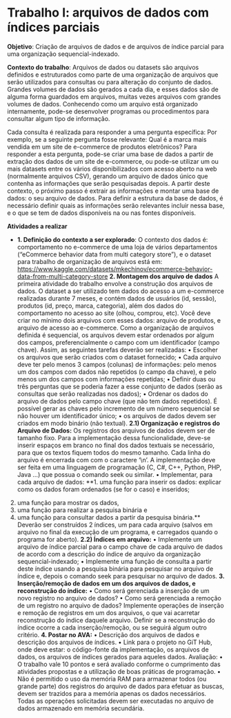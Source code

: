 # Trabalho I: arquivos de dados com índices parciais

**Objetivo**: Criação de arquivos de dados e de arquivos de índice parcial para uma organização
sequencial-indexado.

**Contexto do trabalho**:
Arquivos de dados ou datasets são arquivos definidos e estruturados como parte de uma
organização de arquivos que serão utilizados para consultas ou para alteração do conjunto de
dados. Grandes volumes de dados são gerados a cada dia, e esses dados são de alguma forma
guardados em arquivos, muitas vezes arquivos com grandes volumes de dados.
Conhecendo como um arquivo está organizado internamente, pode-se desenvolver programas ou
procedimentos para consultar algum tipo de informação. 

Cada consulta é realizada para responder a uma pergunta específica:
Por exemplo, se a seguinte pergunta fosse relevante: Qual é a marca mais vendida em
um site de e-commerce de produtos eletrônicos? Para responder a esta pergunta, pode-se criar
uma base de dados a partir de extração dos dados de um site de e-commerce, ou pode-se utilizar
um ou mais datasets entre os vários disponibilizados com acesso aberto na web (normalmente
arquivos CSV), gerando um arquivo de dados único que contenha as informações que serão
pesquisadas depois.
A partir deste contexto, o próximo passo é extrair as informações e montar uma base de dados: o
seu arquivo de dados. Para definir a estrutura da base de dados, é necessário definir quais as
informações serão relevantes incluir nessa base, e o que se tem de dados disponíveis na ou nas
fontes disponíveis.


**Atividades a realizar**
- **1. Definição do contexto a ser explorado**:
O contexto dos dados é: comportamento no e-commerce de uma loja de vários
departamentos (“eCommerce behavior data from multi category store”), e o dataset para trabalho
de organização de arquivos está em:
https://www.kaggle.com/datasets/mkechinov/ecommerce-behavior-data-from-multi-category-store
**2. Montagem dos arquivo de dados**
A primeira atividade do trabalho envolve a construção dos arquivos de dados. O dataset a ser
utilizado tem dados do acesso a um e-commerce realizadas durante 7 meses, e contém dados de
usuários (id, sessão), produtos (id, preço, marca, categoria), além dos dados do comportamento
no acesso ao site (olhou, comprou, etc). Você deve criar no mínimo dois arquivos com esses
dados: arquivo de produtos, e arquivo de acesso ao e-commerce.
Como a organização de arquivos definida é sequencial, os arquivos devem estar ordenados por
algum dos campos, preferencialmente o campo com um identificador (campo chave). Assim, as
seguintes tarefas deverão ser realizadas:
• Escolher os arquivos que serão criados com o dataset fornecido;
• Cada arquivo deve ter pelo menos 3 campos (colunas) de informações: pelo menos um
dos campos com dados não repetidos (o campo da chave), e pelo menos um dos campos
com informações repetidas;
• Definir duas ou três perguntas que se poderia fazer a esse conjunto de dados (serão as
consultas que serão realizadas nos dados);
• Ordenar os dados do arquivo de dados pelo campo chave (que não tem dados repetidos).
É possível gerar as chaves pelo incremento de um número sequencial se não houver um
identificador único;
• os arquivos de dados devem ser criados em modo binário (não textual).
**2.1) Organização e registros do Arquivo de Dados:**
Os registros dos arquivos de dados devem ser de tamanho fixo. Para a implementação dessa
funcionalidade, deve-se inserir espaços em branco no final dos dados textuais se necessário, para
que os textos fiquem todos do mesmo tamanho.
Cada linha do arquivo é encerrada com com o caractere ‘\n’. A implementação deve ser feita em
uma linguagem de programação (C, C#, C++, Python, PHP, Java ...) que possua o comando seek
ou similar.
• Implementar, para cada arquivo de dados:
**1. uma função para inserir os dados: explicar como os dados foram ordenados (se for
o caso) e inseridos;
2. uma função para mostrar os dados,
3. uma função para realizar a pesquisa binária e
4. uma função para consultar dados a partir da pesquisa binária.**
Deverão ser construídos 2 índices, um para cada arquivo (salvos em arquivo no final da execução
de um programa, e carregados quando o programa for aberto).
**2.2) Índices em arquivo:**
• Implemente um arquivo de índice parcial para o campo chave de cada arquivo de dados
de acordo com a descrição do índice de arquivo da organização sequencial-indexado;
• Implemente uma função de consulta a partir deste índice usando a pesquisa binária
para pesquisar no arquivo de índice e, depois o comando seek para pesquisar no arquivo
de dados.
**3. Inserção/remoção de dados em um dos arquivos de dados, e reconstrução do
índice:**
• Como será gerenciada a inserção de um novo registro no arquivo de dados?
• Como será gerenciada a remoção de um registro no arquivo de dados?
Implemente operações de inserção e remoção de registros em um dos arquivos, o que vai
acarretar reconstrução do índice daquele arquivo. Definir se a reconstrução do índice ocorre a
cada inserção/remoção, ou se seguirá algum outro critério.
**4. Postar no AVA:**
• Descrição dos arquivos de dados e descrição dos arquivos de índices.
• Link para o projeto no GiT Hub, onde deve estar: o código-fonte da implementação, os
arquivos de dados, os arquivos de índices gerados para aqueles dados.
Avaliação:
• O trabalho vale 10 pontos e será avaliado conforme o cumprimento das atividades
propostas e a utilização de boas práticas de programação.
• Não é permitido o uso da memória RAM para armazenar todos (ou grande parte) dos
registros do arquivo de dados para efetuar as buscas, devem ser trazidos para a
memória apenas os dados necessários. Todas as operações solicitadas devem ser
executadas no arquivo de dados armazenado em memória secundária.
